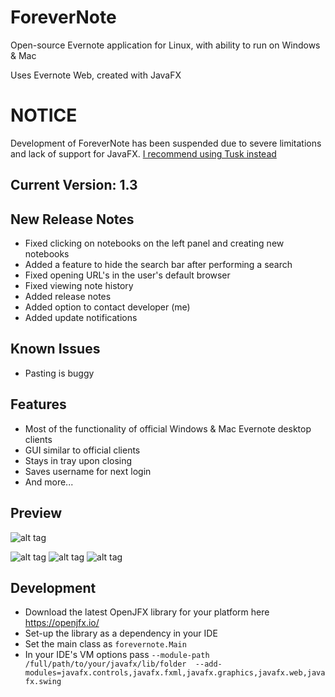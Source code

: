 # ForeverNote

Open-source Evernote application for Linux, with ability to run on Windows & Mac

Uses Evernote Web, created with JavaFX

# NOTICE
Development of ForeverNote has been suspended due to severe limitations and lack of support for JavaFX. [I recommend using Tusk instead](https://github.com/klaussinani/tusk)

## Current Version: 1.3

## New Release Notes
- Fixed clicking on notebooks on the left panel and creating new notebooks
- Added a feature to hide the search bar after performing a search
- Fixed opening URL's in the user's default browser
- Fixed viewing note history
- Added release notes
- Added option to contact developer (me)
- Added update notifications

## Known Issues
- Pasting is buggy

## Features
- Most of the functionality of official Windows & Mac Evernote desktop clients
- GUI similar to official clients
- Stays in tray upon closing
- Saves username for next login
- And more...

## Preview
![alt tag](https://github.com/milan102/ForeverNote/blob/master/preview/forevernote.gif)

![alt tag](https://github.com/milan102/ForeverNote/blob/master/preview/forevernote_sample1.png)
![alt tag](https://github.com/milan102/ForeverNote/blob/master/preview/forevernote_sample2.png)
![alt tag](https://github.com/milan102/ForeverNote/blob/master/preview/forevernote_sample3.png)

## Development
- Download the latest OpenJFX library for your platform here https://openjfx.io/
- Set-up the library as a dependency in your IDE
- Set the main class as ```forevernote.Main```
- In your IDE's VM options pass ```--module-path /full/path/to/your/javafx/lib/folder  --add-modules=javafx.controls,javafx.fxml,javafx.graphics,javafx.web,javafx.swing```

